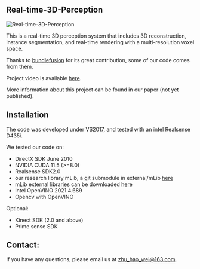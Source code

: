 ## Real-time-3D-Perception

![Real-time-3D-Perception](img/teaser.jpg)


This is a real-time 3D perception system that includes 3D reconstruction, instance segmentation, and real-time rendering with a multi-resolution voxel space.

Thanks to [bundlefusion](https://github.com/niessner/BundleFusion) for its great contribution, some of our code comes from them.

Project video is available [here](https://www.zhihu.com/zvideo/1517078712017674240).

More information about this project can be found in our paper (not yet published).

## Installation
The code was developed under VS2017, and tested with an intel Realsense D435i.

We tested our code on:
- DirectX SDK June 2010
- NVIDIA CUDA 11.5 (>=8.0)
- Realsense SDK2.0
- our research library mLib, a git submodule in external/mLib [here](https://github.com/niessner/mLib/tree/ac6b9e9d1da1df00a2293da64a9f146c123fa2ca)
- mLib external libraries can be downloaded [here](http://kaldir.vc.in.tum.de/mLib/mLibExternal.zip)
- Intel OpenVINO 2021.4.689
- Opencv with OpenVINO

Optional:
- Kinect SDK (2.0 and above)
- Prime sense SDK



## Contact:
If you have any questions, please email us at zhu_hao_wei@163.com.


